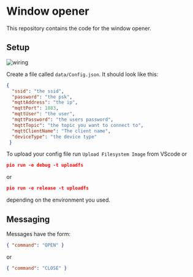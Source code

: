# Window opener


This repository contains the code for the window opener. 

## Setup
![wiring](https://raw.githubusercontent.com/CleanAIR-Building/Report/main/diagrams/Wiring_Stepper-Motor.png?token=AH5OOFNWUOQ3DKIX5Y5Q36DA45IH6)

Create a file called `data/Config.json`. It should look like this:

```json
{
  "ssid": "the ssid",
  "password": "the psk",
  "mqttAddress": "the ip",
  "mqttPort": 1883,
  "mqttUser": "the user",
  "mqttPassword": "the users password",
  "mqttTopic": "the topic you want to connect to",
  "mqttClientName": "The client name",
  "deviceType": "the device type"
 }
``` 
To upload your config file run `Upload Filesystem Image` from VScode or 
```json
pio run -e debug -t uploadfs
```
or
```json
pio run -e release -t uploadfs
```
depending on the environment you used.

## Messaging
Messages have the form:
```json
{ "command": "OPEN" }
```
or
```json
{ "command": "CLOSE" }
```
